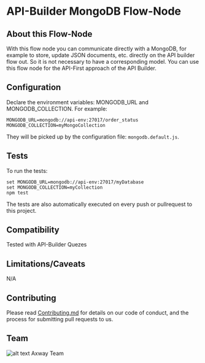 # API-Builder MongoDB Flow-Node

## About this Flow-Node

With this flow node you can communicate directly with a MongoDB, for example to store, update JSON documents, etc. directly on the API builder flow out. So it is not necessary to have a corresponding model. You can use this flow node for the API-First approach of the API Builder.

## Configuration

Declare the environment variables: MONGODB_URL and MONGODB_COLLECTION. For example:  
```
MONGODB_URL=mongodb://api-env:27017/order_status
MONGODB_COLLECTION=myMongoCollection
```
They will be picked up by the configuration file: `mongodb.default.js`.

## Tests

To run the tests:  
```
set MONGODB_URL=mongodb://api-env:27017/myDatabase
set MONGODB_COLLECTION=myCollection
npm test
```  
The tests are also automatically executed on every push or pullrequest to this project. 

## Compatibility

Tested with API-Builder Quezes

## Limitations/Caveats

N/A

## Contributing

Please read [Contributing.md](https://github.com/Axway-API-Management-Plus/Common/blob/master/Contributing.md) for details on our code of conduct, and the process for submitting pull requests to us.  

## Team

![alt text][Axwaylogo] Axway Team

[Axwaylogo]: https://github.com/Axway-API-Management/Common/blob/master/img/AxwayLogoSmall.png  "Axway logo"